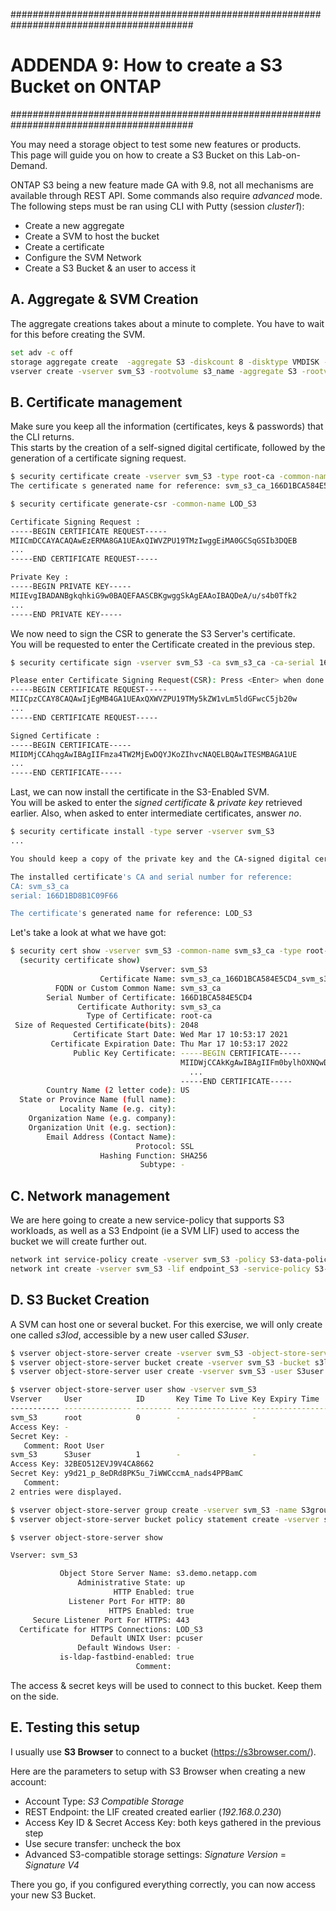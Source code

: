 #########################################################################################
# ADDENDA 9: How to create a S3 Bucket on ONTAP
#########################################################################################

You may need a storage object to test some new features or products.  
This page will guide you on how to create a S3 Bucket on this Lab-on-Demand.  

ONTAP S3 being a new feature made GA with 9.8, not all mechanisms are available through REST API. Some commands also require _advanced_ mode. 
The following steps must be ran using CLI with Putty (session _cluster1_):  
- Create a new aggregate
- Create a SVM to host the bucket
- Create a certificate
- Configure the SVM Network
- Create a S3 Bucket & an user to access it

## A. Aggregate & SVM Creation

The aggregate creations takes about a minute to complete. You have to wait for this before creating the SVM.  
```bash
set adv -c off
storage aggregate create  -aggregate S3 -diskcount 8 -disktype VMDISK -disksize 28
vserver create -vserver svm_S3 -rootvolume s3_name -aggregate S3 -rootvolume-security-style unix -language C.UTF-8 -data-services data-s3-server
```

## B. Certificate management

Make sure you keep all the information (certificates, keys & passwords) that the CLI returns.  
This starts by the creation of a self-signed digital certificate, followed by the generation of a certificate signing request.  
```bash
$ security certificate create -vserver svm_S3 -type root-ca -common-name svm_s3_ca
The certificate s generated name for reference: svm_s3_ca_166D1BCA584E5CD4_svm_s3_ca

$ security certificate generate-csr -common-name LOD_S3

Certificate Signing Request :
-----BEGIN CERTIFICATE REQUEST-----
MIICmDCCAYACAQAwEzERMA8GA1UEAxQIWVZPU19TMzIwggEiMA0GCSqGSIb3DQEB
...
-----END CERTIFICATE REQUEST-----

Private Key :
-----BEGIN PRIVATE KEY-----
MIIEvgIBADANBgkqhkiG9w0BAQEFAASCBKgwggSkAgEAAoIBAQDeA/u/s4b0Tfk2
...
-----END PRIVATE KEY-----
```

We now need to sign the CSR to generate the S3 Server's certificate.  
You will be requested to enter the Certificate created in the previous step.  
```bash
$ security certificate sign -vserver svm_S3 -ca svm_s3_ca -ca-serial 166D1BCA584E5CD4 -expire-days 100

Please enter Certificate Signing Request(CSR): Press <Enter> when done
-----BEGIN CERTIFICATE REQUEST-----
MIICpzCCAY8CAQAwIjEgMB4GA1UEAxQXWVZPU19TMy5kZW1vLm5ldGFwcC5jb20w
...
-----END CERTIFICATE REQUEST-----

Signed Certificate :
-----BEGIN CERTIFICATE-----
MIIDMjCCAhqgAwIBAgIIFmza4TW2MjEwDQYJKoZIhvcNAQELBQAwITESMBAGA1UE
...
-----END CERTIFICATE-----
```

Last, we can now install the certificate in the S3-Enabled SVM.  
You will be asked to enter the _signed certificate_ & _private key_ retrieved earlier. Also, when asked to enter intermediate certificates, answer _no_.   
```bash
$ security certificate install -type server -vserver svm_S3
...

You should keep a copy of the private key and the CA-signed digital certificate for future reference.

The installed certificate's CA and serial number for reference:
CA: svm_s3_ca
serial: 166D1BD8B1C09F66

The certificate's generated name for reference: LOD_S3
```

Let's take a look at what we have got:  
```bash
$ security cert show -vserver svm_S3 -common-name svm_s3_ca -type root-ca -instance
  (security certificate show)
                             Vserver: svm_S3
                    Certificate Name: svm_s3_ca_166D1BCA584E5CD4_svm_s3_ca
          FQDN or Custom Common Name: svm_s3_ca
        Serial Number of Certificate: 166D1BCA584E5CD4
               Certificate Authority: svm_s3_ca
                 Type of Certificate: root-ca
 Size of Requested Certificate(bits): 2048
              Certificate Start Date: Wed Mar 17 10:53:17 2021
         Certificate Expiration Date: Thu Mar 17 10:53:17 2022
              Public Key Certificate: -----BEGIN CERTIFICATE-----
                                      MIIDWjCCAkKgAwIBAgIIFm0bylhOXNQwDQYJKoZIhvcNAQELBQAwITESMBAGA1UE
                                        ...
                                      -----END CERTIFICATE-----
        Country Name (2 letter code): US
  State or Province Name (full name):
           Locality Name (e.g. city):
    Organization Name (e.g. company):
    Organization Unit (e.g. section):
        Email Address (Contact Name):
                            Protocol: SSL
                    Hashing Function: SHA256
                             Subtype: -

```

## C. Network management

We are here going to create a new service-policy that supports S3 workloads, as well as a S3 Endpoint (ie a SVM LIF) used to access the bucket we will create further out.  
```bash
network int service-policy create -vserver svm_S3 -policy S3-data-policy -services data-core,data-s3-server
network int create -vserver svm_S3 -lif endpoint_S3 -service-policy S3-data-policy -address 192.168.0.230 -netmask 255.255.255.0 -home-node cluster1-01 -home-port e0e
```

## D. S3 Bucket Creation

A SVM can host one or several bucket. For this exercise, we will only create one called _s3lod_, accessible by a new user called _S3user_.  
```bash
$ vserver object-store-server create -vserver svm_S3 -object-store-server s3.demo.netapp.com -certificate-name LOD_S3 -is-http-enabled true
$ vserver object-store-server bucket create -vserver svm_S3 -bucket s3lod -size 100GB -storage-service-level value
$ vserver object-store-server user create -vserver svm_S3 -user S3user

$ vserver object-store-server user show -vserver svm_S3
Vserver     User            ID       Key Time To Live Key Expiry Time
----------- --------------- -------- ---------------- -----------------
svm_S3      root            0        -                -
Access Key: -
Secret Key: -
   Comment: Root User
svm_S3      S3user          1        -                -
Access Key: 32BEO512EVJ9V4CA8662
Secret Key: y9d21_p_8eDRd8PK5u_7iWWCccmA_nads4PPBamC
   Comment:
2 entries were displayed.

$ vserver object-store-server group create -vserver svm_S3 -name S3group -users S3user -policies FullAccess
$ vserver object-store-server bucket policy statement create -vserver svm_S3 -bucket s3lod -effect allow -action * -principal - -resource s3lod,s3lod/* -sid "" -index 1

$ vserver object-store-server show

Vserver: svm_S3

           Object Store Server Name: s3.demo.netapp.com
               Administrative State: up
                       HTTP Enabled: true
             Listener Port For HTTP: 80
                      HTTPS Enabled: true
     Secure Listener Port For HTTPS: 443
  Certificate for HTTPS Connections: LOD_S3
                  Default UNIX User: pcuser
               Default Windows User: -
           is-ldap-fastbind-enabled: true
                            Comment:
```

The access & secret keys will be used to connect to this bucket. Keep them on the side.

## E. Testing this setup

I usually use **S3 Browser** to connect to a bucket (https://s3browser.com/).  

Here are the parameters to setup with S3 Browser when creating a new account:  
- Account Type: _S3 Compatible Storage_
- REST Endpoint: the LIF created created earlier (_192.168.0.230_)
- Access Key ID & Secret Access Key: both keys gathered in the previous step
- Use secure transfer: uncheck the box
- Advanced S3-compatible storage settings: _Signature Version_ = _Signature V4_

There you go, if you configured everything correctly, you can now access your new S3 Bucket.
